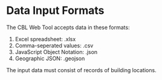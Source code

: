 # Data Input Formats

The CBL Web Tool accepts data in these formats:

1. Excel spreadsheet: .xlsx
1. Comma-seperated values: .csv
1. JavaScript Object Notation: .json
1. Geographic JSON: .geojson

The input data must consist of records of building locations.
